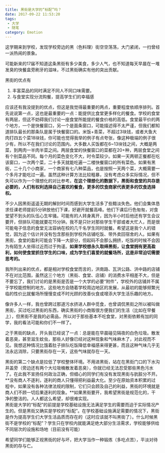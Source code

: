 ```yaml
---
title: 黑街是大学的“标配”吗？
date: 2017-09-22 11:53:20
tags:
 - 大学
 - 随笔
category: Emotion
---
```


这学期来到学校，发现学校旁边的黑（色料理）街空空荡荡，大门紧闭，一扫曾经一派热闹的景象。  
<!--more-->
可能新来的17届不知道这条黑街有多少美食，多少人气，也不知道每天早晨在一堆发臭的快餐盒旁刷牙的滋味，不过黑街确实有他的突出贡献。

黑街的优点有

1. 丰富菜品的同时满足不同人不同口味需要。
2. 与食堂实现分流购餐，提高学生们的幸福感

应该还有我没提到的优点，但这是我觉得最重要的两点，重要程度依顺序排列。首先说说第一点，这也是最重要的一点：能提供比食堂更多样化的餐食。学校的食堂有两层，但这不妨碍我们讨论一座食堂所能提的餐食价格的高低。食堂最平价的两个地方，一个是快餐窗口，另一个是面条窗口，可能描述得不太严谨，但我们都知道排队最长的那条队是属于快餐窗口的。米饭+青菜，不超过3块钱，或者大鱼大肉打四五个菜18块钱，你可能也觉得我举的例子有点夸张，像这种极端的例子很少有，所以不在我们讨论的范围内。大多数人买饭都在6~13块钱之间，大概是两菜，到两肉一半肉半菜之间。两层食堂的快餐窗口的菜都在20+种，两层食堂之间有个别菜品不同。每个月的菜色变化不大，时令菜较少。如果一天两顿正餐都在吃该窗口，一次两个菜，二十多天就能吃遍一二楼快餐窗口的所有菜色。如果有黑街，二十几个小商家，一个商家有七八种菜品，也是按照一天两个菜，大概需要一个多月才能吃过一遍。虽然这种计算方法比较粗暴，没有考虑众多实际情况，但不失可以作为一个理想化的对比参考。**在这个理想化的数据下，黑街和食堂的共存是必要的，人们有权利选择自己喜欢的餐食，更多的饮食商家代表更多的饮食选择权。**
  
不少人因黑街遥遥无期的解封时间而感到大学生活多了些黯淡失色。他们会集体恳求任课老师提前5分钟放他们下课，好避开就餐高峰。他们下课后行色匆匆，对食堂望不到头的队伍心生牢骚。可能有的人转身离开，因为半小时后他还有学生会议要开，但排队可能就要花15分钟。我不是只针对那些学生干部或者大忙人，而是很可能电子信息的食堂无法容纳在校的几千名学生同时就餐。希望这是我个人的错觉，因为这个估计并没有包含那些到学校外店铺吃饭、带外卖回宿舍的人。如果有黑街，食堂的盈利可能会下降一大部分，但起码不会那么拥挤，吃饭的时候不会因为有陌生人坐得过近而过于拘谨。**如果学校想永久取缔黑街，让食堂拥有更高盈利，如何使食堂抓住学生的口味，成为学生们喜爱的就餐场所，这是非常迫切需要思考的。**  

我所列出来的优点，都是相对学校食堂而言的，洪南路、瓦洪公路、洪中路的店铺不在对比范围，虽然这三个地方（黑街、食堂、店铺）的消费水平相差不大，但是不要忘了，我们讨论的是黑街是否是一个大学的必要“附件”，学校外的店铺并不属于学校能控制的地方。这些地方会随着学校周边地区的发展，从最初的能够频繁光临的性价比就餐场所慢慢变成不时光顾的改善伙食或增添大学生活乐趣的地方。  

像许多人一样，我也曾跨过那道污水挤进人群中觅食，也曾调侃黑街之所以被叫做黑街，买过吃过黑街的东西，确实黑街的小商贩很方便我们的生活（比如在早餐上），但黑街不是我的必需品，所以对于那些基本不吃食堂，对黑街依赖有加的同学，我的看法可能和你们不一样了。  

之于黑街的缺点，开头我已经说了一点：总是能在早晨碰见隔夜的白色垃圾。散发着恶臭，甚至滋生蚊虫，那些人好像已经对这种现象和气味麻木了，对此视而不见。我想这种情况比饿着肚子排队吃饭降低幸福感来得更甚，而且这种气味几乎无法永远消除，只要黑街存在一天，这些气味就存在一天。  

黑街的第二个缺点是拉低了学校整体环境。不用进黑街，站在在黑街门口的下水沟井盖旁（旁边还有两个大垃圾桶散发着恶臭），你就已经无法忍受那些黑色污水了。在此我不宣扬任何政治正确，但细心的同学们有没有发现黑街与肮脏分不开。**没有商人不逐利，逐利的商人只懂得把利益最大化。至少在原始资本积累的过程中，如果没有各种法律法规的限制，它们只会顾及自己的利益，黑街的环境就是商人们不顾一切后果逐利的现象。**如果黑街要开，我希望黑街是规范化的，干净的整洁的。人人都这么希望，却很难实现。  
黑街是大学的“标配”的前提是学校基础设施无法满足学生的需要而迫于实际情况产生的。但是黑街又确实是学校的“标配”。在学校基础设施满足需要的情况下，黑街是作为提高学生们大学生活品质而存在的（这时应该就不叫黑街了）。什么时候黑街不是学校的“标配”？学生只在学校内就能满足绝大部分生活需求，学校能够供给不同层次的设施和场地（目前没有可能）  

希望同学们能够正视黑街的好与坏，把大学当作一种锻炼（多吃点苦），平淡对待黑街的存与亡。
